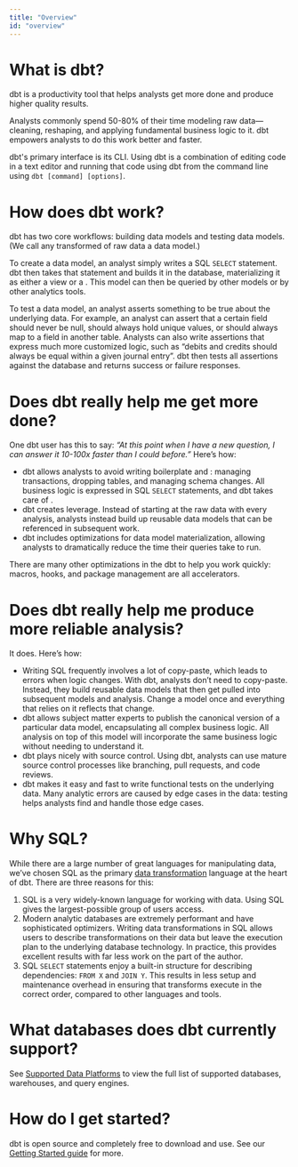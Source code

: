 ```yaml
---
title: "Overview"
id: "overview"
---
```


# What is dbt?

dbt is a productivity tool that helps analysts get more done and produce higher quality results.

Analysts commonly spend 50-80% of their time modeling raw data—cleaning, reshaping, and applying fundamental business logic to it. dbt empowers analysts to do this work better and faster.

dbt's primary interface is its CLI. Using dbt is a combination of editing code in a text editor and running that code using dbt from the command line using `dbt [command] [options]`.

# How does dbt work?

dbt has two core workflows: building data models and testing data models. (We call any transformed <Term id="view" /> of raw data a data model.)

To create a data model, an analyst simply writes a SQL `SELECT` statement. dbt then takes that statement and builds it in the database, materializing it as either a view or a <Term id="table" />. This model can then be queried by other models or by other analytics tools.

To test a data model, an analyst asserts something to be true about the underlying data. For example, an analyst can assert that a certain field should never be null, should always hold unique values, or should always map to a field in another table. Analysts can also write assertions that express much more customized logic, such as “debits and credits should always be equal within a given journal entry”. dbt then tests all assertions against the database and returns success or failure responses.

# Does dbt really help me get more done?

One dbt user has this to say: *“At this point when I have a new question, I can answer it 10-100x faster than I could before.”*  Here’s how:

- dbt allows analysts to avoid writing boilerplate <Term id="dml" /> and <Term id="ddl" />: managing transactions, dropping tables, and managing schema changes. All business logic is expressed in SQL `SELECT` statements, and dbt takes care of <Term id="materialization" />.
- dbt creates leverage. Instead of starting at the raw data with every analysis, analysts instead build up reusable data models that can be referenced in subsequent work.
- dbt includes optimizations for data model materialization, allowing analysts to dramatically reduce the time their queries take to run.

There are many other optimizations in the dbt to help you work quickly: macros, hooks, and package management are all accelerators.

# Does dbt really help me produce more reliable analysis?

It does. Here’s how:

- Writing SQL frequently involves a lot of copy-paste, which leads to errors when logic changes. With dbt, analysts don’t need to copy-paste. Instead, they build reusable data models that then get pulled into subsequent models and analysis. Change a model once and everything that relies on it reflects that change.
- dbt allows subject matter experts to publish the canonical version of a particular data model, encapsulating all complex business logic. All analysis on top of this model will incorporate the same business logic without needing to understand it.
- dbt plays nicely with source control. Using dbt, analysts can use mature source control processes like branching, pull requests, and code reviews.
- dbt makes it easy and fast to write functional tests on the underlying data. Many analytic errors are caused by edge cases in the data: testing helps analysts find and handle those edge cases.

# Why SQL?

While there are a large number of great languages for manipulating data, we’ve chosen SQL as the primary [data transformation](https://www.getdbt.com/analytics-engineering/transformation/) language at the heart of dbt. There are three reasons for this:

1. SQL is a very widely-known language for working with data. Using SQL gives the largest-possible group of users access.
2. Modern analytic databases are extremely performant and have sophisticated optimizers. Writing data transformations in SQL allows users to describe transformations on their data but leave the execution plan to the underlying database technology. In practice, this provides excellent results with far less work on the part of the author.
3. SQL `SELECT` statements enjoy a built-in structure for describing dependencies: `FROM X` and `JOIN Y`.  This results in less setup and maintenance overhead in ensuring that transforms execute in the correct order, compared to other languages and tools.

# What databases does dbt currently support?

See [Supported Data Platforms](/docs/about/supported-data-platforms) to view the full list of supported databases, warehouses, and query engines.

# How do I get started?

dbt is open source and completely free to download and use. See our [Getting Started guide](/docs/about/introduction) for more.
